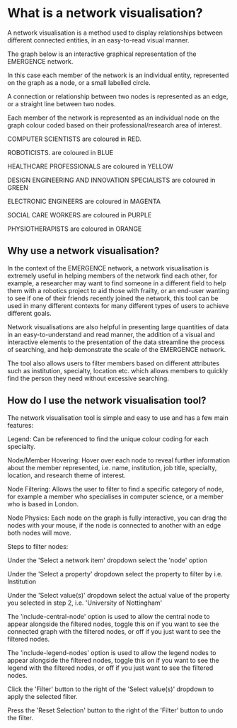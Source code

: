 # What is a network visualisation?

A network visualisation is a method used to display relationships between different connected entities, in an easy-to-read visual manner.

The graph below is an interactive graphical representation of the EMERGENCE network.

In this case each member of the network is an individual entity, represented on the graph as a node, or a small labelled circle.

A connection or relationship between two nodes is represented as an edge, or a straight line between two nodes.

Each member of the network is represented as an individual node on the graph colour coded based on their professional/research area of interest.

COMPUTER SCIENTISTS are coloured in RED. 

ROBOTICISTS. are coloured in BLUE

HEALTHCARE PROFESSIONALS are coloured in YELLOW

DESIGN ENGINEERING AND INNOVATION SPECIALISTS are coloured in GREEN

ELECTRONIC ENGINEERS are coloured in MAGENTA

SOCIAL CARE WORKERS are coloured in PURPLE

PHYSIOTHERAPISTS are coloured in ORANGE

## Why use a network visualisation?

In the context of the EMERGENCE network, a network visualisation is extremely useful in helping members of the network find each other, for example, a researcher may want to find someone in a different field to help them with a robotics project to aid those with frailty, or an end-user wanting to see if one of their friends recently joined the network, this tool can be used in many different contexts for many different types of users to achieve different goals.

Network visualisations are also helpful in presenting large quantities of data in an easy-to-understand and read manner, the addition of a visual and interactive elements to the presentation of the data streamline the process of searching, and help demonstrate the scale of the EMERGENCE network.

The tool also allows users to filter members based on different attributes such as institution, specialty, location etc. which allows members to quickly find the person they need without excessive searching.

## How do I use the network visualisation tool?

The network visualisation tool is simple and easy to use and has a few main features: 

Legend: Can be referenced to find the unique colour coding for each specialty. 

Node/Member Hovering: Hover over each node to reveal further information about the member represented, i.e. name, institution, job title, specialty, location, and research theme of interest.

Node Filtering: Allows the user to filter to find a specific category of node, for example a member who specialises in computer science, or a member who is based in London.

Node Physics: Each node on the graph is fully interactive, you can drag the nodes with your mouse, if the node is connected to another with an edge both nodes will move. 

Steps to filter nodes:

Under the 'Select a network item' dropdown select the 'node' option

Under the 'Select a property' dropdown select the property to filter by i.e. Institution

Under the 'Select value(s)' dropdown select the actual value of the property you selected in step 2, i.e. 'University of Nottingham'

The 'include-central-node' option is used to allow the central node to appear alongside the filtered nodes, toggle this on if you want to see the connected graph with the filtered nodes, or off if you just want to see the filtered nodes. 

The 'include-legend-nodes' option is used to allow the legend nodes to appear alongside the filtered nodes, toggle this on if you want to see the legend with the filtered nodes, or off if you just want to see the filtered nodes. 

Click the 'Filter' button to the right of the 'Select value(s)' dropdown to apply the selected filter.

Press the 'Reset Selection' button to the right of the 'Filter' button to undo the filter.